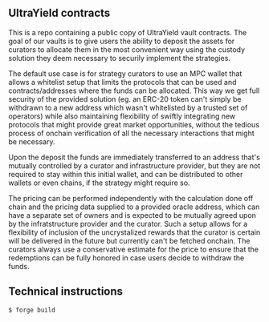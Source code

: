 ## UltraYield contracts
This is a repo containing a public copy of UltraYield vault contracts. The goal of our vaults is to give users the ability to deposit the assets for curators to allocate them in the most convenient way using the custody solution they deem necessary to securily implement the strategies.

The default use case is for strategy curators to use an MPC wallet that allows a whitelist setup that limits the protocols that can be used and contracts/addresses where the funds can be allocated. This way we get full security of the provided solution (eg. an ERC-20 token can't simply be withdrawn to a new address which wasn't whitelisted by a trusted set of operators) while also maintaining flexibility of swiftly integrating new protocols that might provide great market opportunities, without the tedious process of onchain verification of all the necessary interactions that might be necessary.

Upon the deposit the funds are immediately transferred to an address that's mutually controlled by a curator and infrastructure provider, but they are not required to stay within this initial wallet, and can be distributed to other wallets or even chains, if the strategy might require so.

The pricing can be performed independently with the calculation done off chain and the pricing data supplied to a provided oracle address, which can have a separate set of owners and is expected to be mutually agreed upon by the infratstructure provider and the curator. Such a setup allows for a flexibility of inclusion of the uncrystalized rewards that the curator is certain will be delivered in the future but currently can't be fetched onchain. The curators always use a conservative estimate for the price to ensure that the redemptions can be fully honored in case users decide to withdraw the funds.

## Technical instructions
```shell
$ forge build
```
